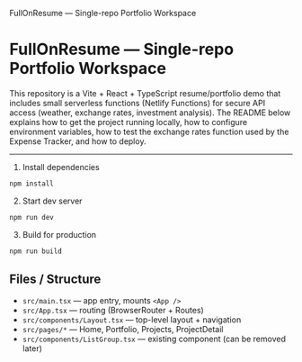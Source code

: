 FullOnResume — Single-repo Portfolio Workspace

# FullOnResume — Single-repo Portfolio Workspace

This repository is a Vite + React + TypeScript resume/portfolio demo that includes small serverless functions (Netlify Functions) for secure API access (weather, exchange rates, investment analysis). The README below explains how to get the project running locally, how to configure environment variables, how to test the exchange rates function used by the Expense Tracker, and how to deploy.

---

1. Install dependencies

```powershell
npm install
```

2. Start dev server

```powershell
npm run dev
```

3. Build for production

```powershell
npm run build
```

## Files / Structure

- `src/main.tsx` — app entry, mounts `<App />`
- `src/App.tsx` — routing (BrowserRouter + Routes)
- `src/components/Layout.tsx` — top-level layout + navigation
- `src/pages/*` — Home, Portfolio, Projects, ProjectDetail
- `src/components/ListGroup.tsx` — existing component (can be removed later)
